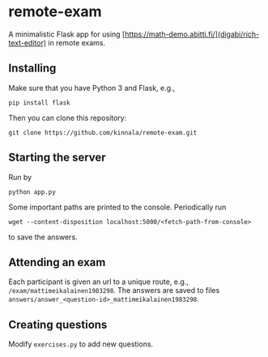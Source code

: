 # remote-exam

A minimalistic Flask app for using [https://math-demo.abitti.fi/](digabi/rich-text-editor) in remote exams.

## Installing

Make sure that you have Python 3 and Flask, e.g.,
```
pip install flask
```
Then you can clone this repository:
```
git clone https://github.com/kinnala/remote-exam.git
```

## Starting the server

Run by
```
python app.py
```
Some important paths are printed to the console.
Periodically run
```
wget --content-disposition localhost:5000/<fetch-path-from-console>
```
to save the answers.

## Attending an exam

Each participant is given an url to a unique route, e.g.,
`/exam/mattimeikalainen1983298`.  The answers are saved to files
`answers/answer_<question-id>_mattimeikalainen1983298`.

## Creating questions

Modify `exercises.py` to add new questions.
